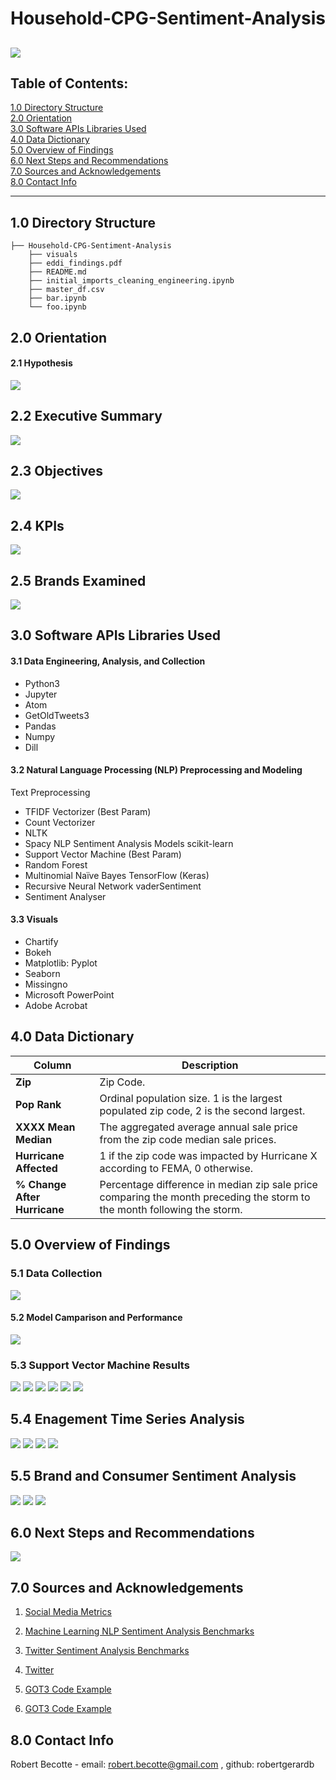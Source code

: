 # Household-CPG-Sentiment-Analysis
![](./visuals/00_slides/Slide1.PNG)
---
## Table of Contents:
[1.0 Directory Structure](#10-directory-structure)<br>
[2.0 Orientation](#20-orientation)<br>
[3.0 Software APIs Libraries Used](#30-software-apis-libraries-used)<br>
[4.0 Data Dictionary](#40-data-dictionary)<br>
[5.0 Overview of Findings](#50-high-level-overview-of-findings)<br>
[6.0 Next Steps and Recommendations](#60-next-steps-and-recommendations)<br>
[7.0 Sources and Acknowledgements](#70-sources-and-acknowledgements)<br>
[8.0 Contact Info](#80-contact-info)<br>

---
## 1.0 Directory Structure
```
├── Household-CPG-Sentiment-Analysis
    ├── visuals
    ├── eddi_findings.pdf
    ├── README.md
    ├── initial_imports_cleaning_engineering.ipynb
    ├── master_df.csv
    ├── bar.ipynb
    └── foo.ipynb
```    
## 2.0 Orientation

#### 2.1 Hypothesis
![](./visuals/00_slides/Slide3.PNG)

## 2.2 Executive Summary
![](./visuals/00_slides/Slide6.PNG)

## 2.3 Objectives
![](./visuals/00_slides/Slide6.PNG)

## 2.4 KPIs
![](./visuals/00_slides/Slide7.PNG)

## 2.5 Brands Examined
![](./visuals/00_slides/Slide8.PNG)

## 3.0 Software APIs Libraries Used

#### 3.1 Data Engineering, Analysis, and Collection
- Python3
- Jupyter
- Atom
- GetOldTweets3
- Pandas
- Numpy
- Dill

#### 3.2 Natural Language Processing (NLP) Preprocessing and Modeling
Text Preprocessing
- TFIDF Vectorizer (Best Param)
- Count Vectorizer
- NLTK
- Spacy
NLP Sentiment Analysis Models
scikit-learn
- Support Vector Machine (Best Param)
- Random Forest
- Multinomial Naïve Bayes
TensorFlow (Keras)
- Recursive Neural Network
vaderSentiment
- Sentiment Analyser

#### 3.3 Visuals
- Chartify
- Bokeh
- Matplotlib: Pyplot
- Seaborn
- Missingno
- Microsoft PowerPoint
- Adobe Acrobat

## 4.0 Data Dictionary

| Column | Description |
| --- | --- |
| **Zip** | Zip Code. |
| **Pop Rank** | Ordinal population size. 1 is the largest populated zip code, 2 is the second largest. |
| **XXXX Mean Median** | The aggregated average annual sale price from the zip code median sale prices. |
| **Hurricane Affected** | 1 if the zip code was impacted by Hurricane X according to FEMA, 0 otherwise. |
| **% Change After Hurricane** | Percentage difference in median zip sale price comparing the month preceding the storm to the month following the storm.|

## 5.0 Overview of Findings

### 5.1 Data Collection
![](./visuals/00_slides/Slide8.PNG)

#### 5.2 Model Camparison and Performance
![](./visuals/00_slides/Slide13.PNG)

### 5.3 Support Vector Machine Results
![](./visuals/00_slides/Slide14.PNG)
![](./visuals/00_slides/Slide15.PNG)
![](./visuals/00_slides/Slide16.PNG)
![](./visuals/00_slides/Slide17.PNG)
![](./visuals/00_slides/Slide19.PNG)
![](./visuals/00_slides/Slide20.PNG)

## 5.4 Enagement Time Series Analysis
![](./visuals/00_slides/Slide22.PNG)
![](./visuals/00_slides/Slide23.PNG)
![](./visuals/00_slides/Slide24.PNG)
![](./visuals/00_slides/Slide25.PNG)

## 5.5 Brand and Consumer Sentiment Analysis
![](./visuals/00_slides/Slide27.PNG)
![](./visuals/00_slides/Slide29.PNG)
![](./visuals/00_slides/Slide30.PNG)

## 6.0 Next Steps and Recommendations
![](./visuals/00_slides/Slide32.PNG)

## 7.0 Sources and Acknowledgements
1. <a href="https://sproutsocial.com/insights/twitter-mentions/">Social Media Metrics</a>

2. <a href="http://nlpprogress.com/english/sentiment_analysis.html">Machine Learning NLP Sentiment Analysis Benchmarks</a>

3. <a href="https://pdfs.semanticscholar.org/d0a5/21c8cc0508f1003f3e1d1fbf49780d9062f7.pdf">Twitter Sentiment Analysis Benchmarks</a>

4. <a href="http://twitter.com>NLP Sentiment Analysis Benchmarks">Twitter</a>

5. <a href="https://towardsdatascience.com/how-to-scrape-tweets-from-twitter-59287e20f0f1">GOT3 Code Example</a>

6. <a href="https://towardsdatascience.com/how-to-scrape-tweets-from-twitter-59287e20f0f1">GOT3 Code Example</a>

## 8.0 Contact Info
Robert Becotte - email: robert.becotte@gmail.com , github: robertgerardb <br>
